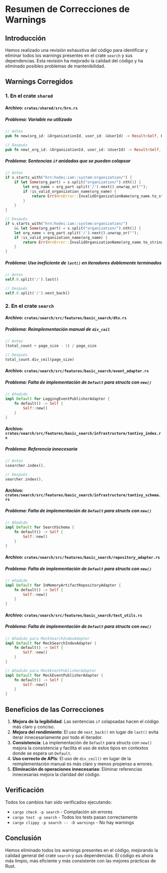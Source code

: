 # Resumen de Correcciones de Warnings

## Introducción

Hemos realizado una revisión exhaustiva del código para identificar y eliminar todos los warnings presentes en el crate `search` y sus dependencias. Esta revisión ha mejorado la calidad del código y ha eliminado posibles problemas de mantenibilidad.

## Warnings Corregidos

### 1. En el crate `shared`

#### Archivo: `crates/shared/src/hrn.rs`

##### Problema: Variable no utilizada
```rust
// Antes
pub fn new(org_id: &OrganizationId, user_id: &UserId) -> Result<Self, HrnError> {

// Después
pub fn new(_org_id: &OrganizationId, user_id: &UserId) -> Result<Self, HrnError> {
```

##### Problema: Sentencias `if` anidadas que se pueden colapsar
```rust
// Antes
if s.starts_with("hrn:hodei:iam::system:organization/") {
    if let Some(org_part) = s.split("organization/").nth(1) {
        let org_name = org_part.split('/').next().unwrap_or("");
        if !is_valid_organization_name(org_name) {
            return Err(HrnError::InvalidOrganizationName(org_name.to_string()));
        }
    }
}

// Después
if s.starts_with("hrn:hodei:iam::system:organization/")
    && let Some(org_part) = s.split("organization/").nth(1) {
    let org_name = org_part.split('/').next().unwrap_or("");
    if !is_valid_organization_name(org_name) {
        return Err(HrnError::InvalidOrganizationName(org_name.to_string()));
    }
}
```

##### Problema: Uso ineficiente de `last()` en iteradores doblemente terminados
```rust
// Antes
self.0.split('/').last()

// Después
self.0.split('/').next_back()
```

### 2. En el crate `search`

#### Archivo: `crates/search/src/features/basic_search/dto.rs`

##### Problema: Reimplementación manual de `div_ceil`
```rust
// Antes
(total_count + page_size - 1) / page_size

// Después
total_count.div_ceil(page_size)
```

#### Archivo: `crates/search/src/features/basic_search/event_adapter.rs`

##### Problema: Falta de implementación de `Default` para structs con `new()`
```rust
// Añadido
impl Default for LoggingEventPublisherAdapter {
    fn default() -> Self {
        Self::new()
    }
}
```

#### Archivo: `crates/search/src/features/basic_search/infrastructure/tantivy_index.rs`

##### Problema: Referencia innecesaria
```rust
// Antes
&searcher.index(),

// Después
searcher.index(),
```

#### Archivo: `crates/search/src/features/basic_search/infrastructure/tantivy_schema.rs`

##### Problema: Falta de implementación de `Default` para structs con `new()`
```rust
// Añadido
impl Default for SearchSchema {
    fn default() -> Self {
        Self::new()
    }
}
```

#### Archivo: `crates/search/src/features/basic_search/repository_adapter.rs`

##### Problema: Falta de implementación de `Default` para structs con `new()`
```rust
// Añadido
impl Default for InMemoryArtifactRepositoryAdapter {
    fn default() -> Self {
        Self::new()
    }
}
```

#### Archivo: `crates/search/src/features/basic_search/test_utils.rs`

##### Problema: Falta de implementación de `Default` para structs con `new()`
```rust
// Añadido para MockSearchIndexAdapter
impl Default for MockSearchIndexAdapter {
    fn default() -> Self {
        Self::new()
    }
}

// Añadido para MockEventPublisherAdapter
impl Default for MockEventPublisherAdapter {
    fn default() -> Self {
        Self::new()
    }
}
```

## Beneficios de las Correcciones

1. **Mejora de la legibilidad**: Las sentencias `if` colapsadas hacen el código más claro y conciso.
2. **Mejora del rendimiento**: El uso de `next_back()` en lugar de `last()` evita iterar innecesariamente por todo el iterador.
3. **Consistencia**: La implementación de `Default` para structs con `new()` mejora la consistencia y facilita el uso de estos tipos en contextos donde se espera un `Default`.
4. **Uso correcto de APIs**: El uso de `div_ceil()` en lugar de la reimplementación manual es más claro y menos propenso a errores.
5. **Eliminación de operaciones innecesarias**: Eliminar referencias innecesarias mejora la claridad del código.

## Verificación

Todos los cambios han sido verificados ejecutando:
- `cargo check -p search` - Compilación sin errores
- `cargo test -p search` - Todos los tests pasan correctamente
- `cargo clippy -p search -- -D warnings` - No hay warnings

## Conclusión

Hemos eliminado todos los warnings presentes en el código, mejorando la calidad general del crate `search` y sus dependencias. El código es ahora más limpio, más eficiente y más consistente con las mejores prácticas de Rust.